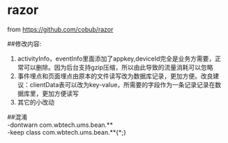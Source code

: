 # razor
from https://github.com/cobub/razor

##修改内容:  
1. activityInfo，eventInfo里面添加了appkey,deviceId完全是业务方需要，正常可以删除。因为后台支持gzip压缩，所以由此导致的流量消耗可以忽略
2. 事件埋点和页面埋点由原本的文件读写改为数据库记录，更加方便。改良建议：clientData表可以改为key-value，所需要的字段作为一条记录记录在数据库里，更加方便读写
3. 其它的小改动

##混淆  
 -dontwarn com.wbtech.ums.bean.**  
 -keep class com.wbtech.ums.bean.**{*;}

